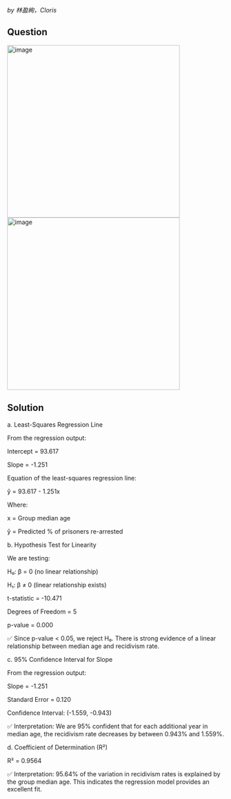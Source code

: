 *by 林盈絢，Cloris*

## Question

<img width="400" alt="image" src="https://github.com/user-attachments/assets/4926bdbc-df10-4ac6-a0de-c32f1b08bc99" /><br>
<img width="400" alt="image" src="https://github.com/user-attachments/assets/503d7b31-2e67-41cf-9ae6-f0ed116ef4e0" />

## Solution
a. Least-Squares Regression Line

From the regression output:

Intercept = 93.617

Slope = -1.251

Equation of the least-squares regression line:

ŷ = 93.617 - 1.251x

Where:

x = Group median age

ŷ = Predicted % of prisoners re-arrested

b. Hypothesis Test for Linearity

We are testing:

H₀: β = 0 (no linear relationship)

H₁: β ≠ 0 (linear relationship exists)

t-statistic = -10.471

Degrees of Freedom = 5

p-value = 0.000

✅ Since p-value < 0.05, we reject H₀. There is strong evidence of a linear relationship between median age and recidivism rate.

c. 95% Confidence Interval for Slope

From the regression output:

Slope = -1.251

Standard Error = 0.120

Confidence Interval: (-1.559, -0.943)

✅ Interpretation: We are 95% confident that for each additional year in median age, the recidivism rate decreases by between 0.943% and 1.559%.

d. Coefficient of Determination (R²)

R² = 0.9564

✅ Interpretation: 95.64% of the variation in recidivism rates is explained by the group median age. This indicates the regression model provides an excellent fit.

